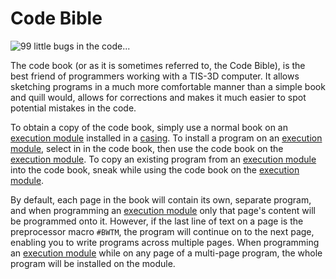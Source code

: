 # Code Bible
![99 little bugs in the code...](item:tis3d:code_book)

The code book (or as it is sometimes referred to, the Code Bible), is the best friend of programmers working with a TIS-3D computer. It allows sketching programs in a much more comfortable manner than a simple book and quill would, allows for corrections and makes it much easier to spot potential mistakes in the code.

To obtain a copy of the code book, simply use a normal book on an [execution module](execution_module.md) installed in a [casing](../block/casing.md). To install a program on an [execution module](execution_module.md), select in in the code book, then use the code book on the [execution module](execution_module.md). To copy an existing program from an [execution module](execution_module.md) into the code book, sneak while using the code book on the [execution module](execution_module.md).

By default, each page in the book will contain its own, separate program, and when programming an [execution module](execution_module.md) only that page's content will be programmed onto it. However, if the last line of text on a page is the preprocessor macro `#BWTM`, the program will continue on to the next page, enabling you to write programs across multiple pages. When programming an [execution module](execution_module.md) while on any page of a multi-page program, the whole program will be installed on the module.
